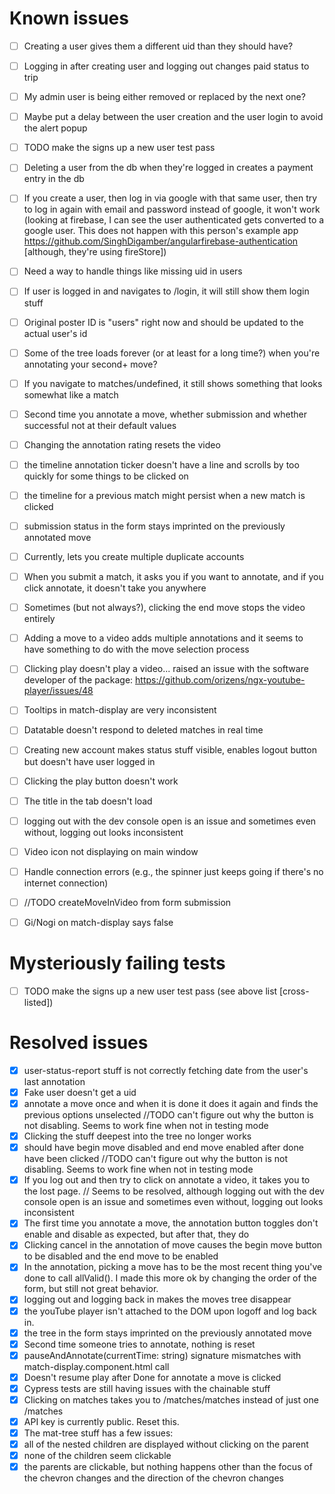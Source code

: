 # Known issues
- [ ] Creating a user gives them a different uid than they should have?
- [ ] Logging in after creating user and logging out changes paid status to trip
- [ ] My admin user is being either removed or replaced by the next one?
- [ ] Maybe put a delay between the user creation and the user login to avoid the alert popup
- [ ] TODO make the signs up a new user test pass

- [ ] Deleting a user from the db when they're logged in creates a payment entry in the db
- [ ] If you create a user, then log in via google with that same user, then try to log in again with email and password instead of google, it won't work (looking at firebase, I can see the user authenticated gets converted to a google user. This does not happen with this person's example app https://github.com/SinghDigamber/angularfirebase-authentication [although, they're using fireStore])
- [ ] Need a way to handle things like missing uid in users
- [ ] If user is logged in and navigates to /login, it will still show them login stuff
- [ ] Original poster ID is "users" right now and should be updated to the actual user's id
- [ ] Some of the tree loads forever (or at least for a long time?) when you're annotating your second+ move?
- [ ] If you navigate to matches/undefined, it still shows something that looks somewhat like a match
- [ ] Second time you annotate a move, whether submission and whether successful not at their default values
- [ ] Changing the annotation rating resets the video
- [ ] the timeline annotation ticker doesn't have a line and scrolls by too quickly for some things to be clicked on
- [ ] the timeline for a previous match might persist when a new match is clicked
- [ ] submission status in the form stays imprinted on the previously annotated move
- [ ] Currently, lets you create multiple duplicate accounts
- [ ] When you submit a match, it asks you if you want to annotate, and if you click annotate, it doesn't take you anywhere
- [ ] Sometimes (but not always?), clicking the end move stops the video entirely
- [ ] Adding a move to a video adds multiple annotations and it seems to have something to do with the move selection process
- [ ] Clicking play doesn't play a video... raised an issue with the software developer of the package: https://github.com/orizens/ngx-youtube-player/issues/48
- [ ] Tooltips in match-display are very inconsistent
- [ ] Datatable doesn't respond to deleted matches in real time
- [ ] Creating new account makes status stuff visible, enables logout button but doesn't have user logged in
- [ ] Clicking the play button doesn't work
- [ ] The title in the tab doesn't load
- [ ] logging out with the dev console open is an issue and sometimes even without, logging out looks inconsistent
- [ ] Video icon not displaying on main window
- [ ] Handle connection errors (e.g., the spinner just keeps going if there's no internet connection)
- [ ] //TODO createMoveInVideo from form submission
- [ ] Gi/Nogi on match-display says false

# Mysteriously failing tests
- [ ] TODO make the signs up a new user test pass (see above list [cross-listed])

# Resolved issues
- [x] user-status-report stuff is not correctly fetching date from the user's last annotation
- [x] Fake user doesn't get a uid
- [x] annotate a move once and when it is done it does it again and finds the previous options unselected //TODO can't figure out why the button is not disabling. Seems to work fine when not in testing mode
- [x] Clicking the stuff deepest into the tree no longer works
- [x] should have begin move disabled and end move enabled after done have been clicked //TODO can't figure out why the button is not disabling. Seems to work fine when not in testing mode
- [x] If you log out and then try to click on annotate a video, it takes you to the lost page. // Seems to be resolved, although logging out with the dev console open is an issue and sometimes even without, logging out looks inconsistent
- [x] The first time you annotate a move, the annotation button toggles don't enable and disable as expected, but after that, they do
- [x] Clicking cancel in the annotation of move causes the begin move button to be disabled and the end move to be enabled
- [x] In the annotation, picking a move has to be the most recent thing you've done to call allValid(). I made this more ok by changing the order of the form, but still not great behavior.
- [x] logging out and logging back in makes the moves tree disappear
- [x] the youTube player isn't attached to the DOM upon logoff and log back in.
- [x] the tree in the form stays imprinted on the previously annotated move
- [x] Second time someone tries to annotate, nothing is reset
- [x] pauseAndAnnotate(currentTime: string) signature mismatches with match-display.component.html call
- [x] Doesn't resume play after Done for annotate a move is clicked
- [x] Cypress tests are still having issues with the chainable stuff
- [x] Clicking on matches takes you to /matches/matches instead of just one /matches
- [x] API key is currently public. Reset this.
- [x] The mat-tree stuff has a few issues:
- [x] all of the nested children are displayed without clicking on the parent
- [x] none of the children seem clickable
- [x] the parents are clickable, but nothing happens other than the focus of the chevron changes and the direction of the chevron changes
